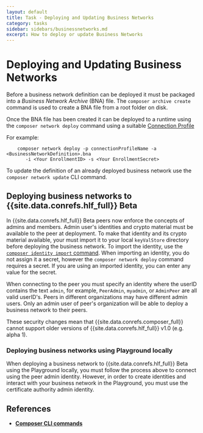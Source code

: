 ```yaml
---
layout: default
title: Task - Deploying and Updating Business Networks
category: tasks
sidebar: sidebars/businessnetworks.md
excerpt: How to deploy or update Business Networks
---
```


# Deploying and Updating Business Networks


Before a business network definition can be deployed it must be packaged into a _Business Network Archive_ (BNA) file. The `composer archive create` command is used to create a BNA file from a root folder on disk.

Once the BNA file has been created it can be deployed to a runtime using the `composer network deploy` command using a suitable [Connection Profile](../reference/connectionprofile.html)

For example:

        composer network deploy -p connectionProfileName -a <BusinessNetworkDefinition>.bna
           -i <Your EnrollmentID> -s <Your EnrollmentSecret>

To update the definition of an already deployed business network use the `composer network update` CLI command.

## Deploying business networks to {{site.data.conrefs.hlf_full}} Beta

In {{site.data.conrefs.hlf_full}} Beta peers now enforce the concepts of admins and members. Admin user's identities and crypto material must be available to the peer at deployment. To make that identity and its crypto material available, your must import it to your local `keyValStore` directory before deploying the business network. To import the identity, use the [`composer identity import` command](../reference/composer.identity.import.html). When importing an identity, you do not assign it a secret, however the `composer network deploy` command requires a secret. If you are using an imported identity, you can enter any value for the secret.

When connecting to the peer you must specify an identity where the userID contains the text `admin`, for example, `PeerAdmin`, `myadmin`, or `AdminPeer` are all valid userID's. Peers in different organizations may have different admin users. Only an admin user of peer's organization will be able to deploy a business network to their peers.

These security changes mean that {{site.data.conrefs.composer_full}} cannot support older versions of {{site.data.conrefs.hlf_full}} v1.0 (e.g. alpha 1).

### Deploying business networks using Playground locally

When deploying a business network to {{site.data.conrefs.hlf_full}} Beta using the Playground locally, you must follow the process above to connect using the peer admin identity. However, in order to create identities and interact with your business network in the Playground, you must use the certificate authority admin identity.

## References

* [**Composer CLI commands**](../reference/commands.html)
